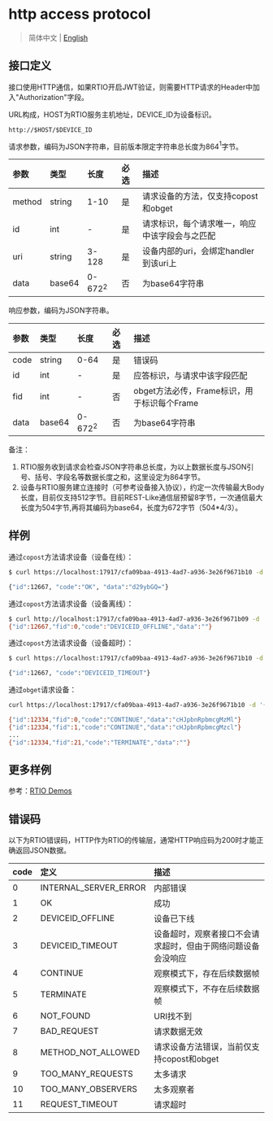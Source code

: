 # http access protocol

> 简体中文 | [English](../http_access_protocol.md)

## 接口定义

接口使用HTTP通信，如果RTIO开启JWT验证，则需要HTTP请求的Header中加入"Authorization"字段。

URL构成，HOST为RTIO服务主机地址，DEVICE_ID为设备标识。

```text
http://$HOST/$DEVICE_ID
```

请求参数，编码为JSON字符串，目前版本限定字符串总长度为864$^{1}$字节。

|参数 |类型   |长度|必选 | 描述|
|:---|:------|:-------|:---|:-----|
| method|string | 1-10  |是|请求设备的方法，仅支持copost和obget|
| id |int |-   |是|请求标识，每个请求唯一，响应中该字段会与之匹配|
| uri|string |3-128  |是|设备内部的uri，会绑定handler到该uri上|
| data |base64 | 0-672$^{2}$ |否|为base64字符串|

响应参数，编码为JSON字符串。

|参数 |类型   |长度|必选 | 描述|
|:---|:------|:-------|:---|:-----|
| code|string | 0-64 |是|错误码|
| id |int | - |是|应答标识，与请求中该字段匹配|
| fid |int | - |否|obget方法必传，Frame标识，用于标识每个Frame|
| data |base64 | 0-672$^{2}$|否|为base64字符串|

备注：

1. RTIO服务收到请求会检查JSON字符串总长度，为以上数据长度与JSON引号、括号、字段名等数据长度之和，这里设定为864字节。
2. 设备与RTIO服务建立连接时（可参考设备接入协议），约定一次传输最大Body长度，目前仅支持512字节。目前REST-Like通信层预留8字节，一次通信最大长度为504字节,再将其编码为base64，长度为672字节（504*4/3）。

## 样例

通过`copost`方法请求设备（设备在线）：

```sh
$ curl https://localhost:17917/cfa09baa-4913-4ad7-a936-3e26f9671b10 -d '{"method":"copost", "uri":"/greeter","id":12667,"data":"c3RhcnQ="}' 

{"id":12667, "code":"OK", "data":"d29ybGQ="}
```

通过`copost`方法请求设备（设备离线）：

```sh
$ curl http://localhost:17917/cfa09baa-4913-4ad7-a936-3e26f9671b09 -d '{"method":"copost", "uri":"/greeter","id":12667,"data":"aGVsbG8="}'
{"id":12667,"fid":0,"code":"DEVICEID_OFFLINE","data":""}
```

通过`copost`方法请求设备（设备超时）：

```sh
$ curl https://localhost:17917/cfa09baa-4913-4ad7-a936-3e26f9671b10 -d '{"method":"copost", "uri":"/greeter","id":12667,"data":"c3RhcnQ="}' 

{"id":12667, "code":"DEVICEID_TIMEOUT"}
```

通过`obget`请求设备：

```sh
curl https://localhost:17917/cfa09baa-4913-4ad7-a936-3e26f9671b10 -d '{"method":"obget", "uri":"/greeter","id":12667,"data":"c3RhcnQ="}' 

{"id":12334,"fid":0,"code":"CONTINUE","data":"cHJpbnRpbmcgMzMl"}
{"id":12334,"fid":1,"code":"CONTINUE","data":"cHJpbnRpbmcgMzcl"}
...
{"id":12334,"fid":21,"code":"TERMINATE","data":""}
```

## 更多样例

参考：[RTIO Demos](./rtio_demos.md)

## 错误码

以下为RTIO错误码，HTTP作为RTIO的传输层，通常HTTP响应码为200时才能正确返回JSON数据。

|code | 定义                          | 描述      |
|:----|:-----------------------------|:---------|
| 0   | INTERNAL_SERVER_ERROR  | 内部错误  |
| 1   | OK                     | 成功      |
| 2   | DEVICEID_OFFLINE       | 设备已下线 |
| 3   | DEVICEID_TIMEOUT       | 设备超时，观察者接口不会请求超时，但由于网络问题设备会没响应 |
| 4   | CONTINUE               | 观察模式下，存在后续数据帧 |
| 5   | TERMINATE              | 观察模式下，不存在后续数据帧 |
| 6   | NOT_FOUND              | URI找不到 |
| 7   | BAD_REQUEST            | 请求数据无效 |
| 8   | METHOD_NOT_ALLOWED     | 请求设备方法错误，当前仅支持copost和obget |
| 9   | TOO_MANY_REQUESTS      | 太多请求 |
| 10  | TOO_MANY_OBSERVERS     | 太多观察者 |
| 11  | REQUEST_TIMEOUT        | 请求超时 |
